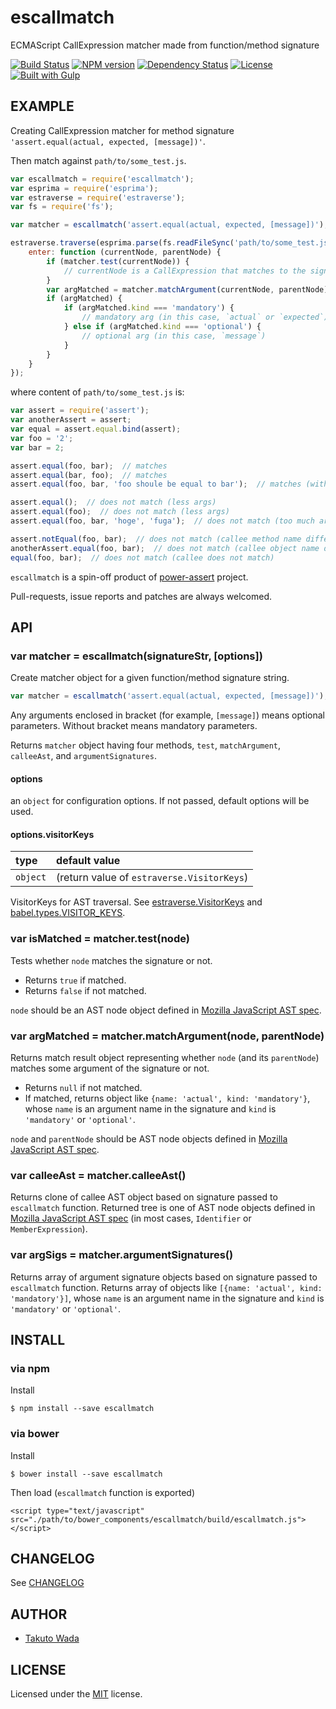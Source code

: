 escallmatch
================================

ECMAScript CallExpression matcher made from function/method signature

[![Build Status](https://travis-ci.org/twada/escallmatch.svg?branch=master)](https://travis-ci.org/twada/escallmatch)
[![NPM version](https://badge.fury.io/js/escallmatch.svg)](http://badge.fury.io/js/escallmatch)
[![Dependency Status](https://gemnasium.com/twada/escallmatch.svg)](https://gemnasium.com/twada/escallmatch)
[![License](http://img.shields.io/badge/license-MIT-brightgreen.svg)](http://twada.mit-license.org/)
[![Built with Gulp](http://img.shields.io/badge/built_with-gulp-brightgreen.svg)](http://gulpjs.com/)



EXAMPLE
---------------------------------------

Creating CallExpression matcher for method signature `'assert.equal(actual, expected, [message])'`.

Then match against `path/to/some_test.js`.

```javascript
var escallmatch = require('escallmatch');
var esprima = require('esprima');
var estraverse = require('estraverse');
var fs = require('fs');

var matcher = escallmatch('assert.equal(actual, expected, [message])');

estraverse.traverse(esprima.parse(fs.readFileSync('path/to/some_test.js')), {
    enter: function (currentNode, parentNode) {
        if (matcher.test(currentNode)) {
            // currentNode is a CallExpression that matches to the signature
        }
        var argMatched = matcher.matchArgument(currentNode, parentNode);
        if (argMatched) {
            if (argMatched.kind === 'mandatory') {
                // mandatory arg (in this case, `actual` or `expected`)
            } else if (argMatched.kind === 'optional') {
                // optional arg (in this case, `message`)
            }
        }
    }
});
```

where content of `path/to/some_test.js` is:

```javascript
var assert = require('assert');
var anotherAssert = assert;
var equal = assert.equal.bind(assert);
var foo = '2';
var bar = 2;

assert.equal(foo, bar);  // matches
assert.equal(bar, foo);  // matches
assert.equal(foo, bar, 'foo shoule be equal to bar');  // matches (with optional arg)

assert.equal();  // does not match (less args)
assert.equal(foo);  // does not match (less args)
assert.equal(foo, bar, 'hoge', 'fuga');  // does not match (too much args)

assert.notEqual(foo, bar);  // does not match (callee method name differs)
anotherAssert.equal(foo, bar);  // does not match (callee object name differs)
equal(foo, bar);  // does not match (callee does not match)
```

`escallmatch` is a spin-off product of [power-assert](http://github.com/twada/power-assert) project.

Pull-requests, issue reports and patches are always welcomed.


API
---------------------------------------

### var matcher = escallmatch(signatureStr, [options])

Create matcher object for a given function/method signature string.

```javascript
var matcher = escallmatch('assert.equal(actual, expected, [message])');
```

Any arguments enclosed in bracket (for example, `[message]`) means optional parameters. Without bracket means mandatory parameters.

Returns `matcher` object having four methods, `test`, `matchArgument`, `calleeAst`, and `argumentSignatures`.


#### options

an `object` for configuration options. If not passed, default options will be used.


#### options.visitorKeys

| type     | default value |
|:---------|:--------------|
| `object` | (return value of `estraverse.VisitorKeys`)   |

VisitorKeys for AST traversal. See [estraverse.VisitorKeys](https://github.com/estools/estraverse/blob/4.0.0/estraverse.js#L217-L288) and [babel.types.VISITOR_KEYS](https://github.com/babel/babel/blob/v5.1.11/src/babel/types/visitor-keys.json).


### var isMatched = matcher.test(node)

Tests whether `node` matches the signature or not.

 - Returns `true` if matched.
 - Returns `false` if not matched.

`node` should be an AST node object defined in [Mozilla JavaScript AST spec](https://developer.mozilla.org/en-US/docs/SpiderMonkey/Parser_API).


### var argMatched = matcher.matchArgument(node, parentNode)

Returns match result object representing whether `node` (and its `parentNode`) matches some argument of the signature or not.

 - Returns `null` if not matched.
 - If matched, returns object like `{name: 'actual', kind: 'mandatory'}`, whose `name` is an argument name in the signature and `kind` is `'mandatory'` or `'optional'`.

`node` and `parentNode` should be AST node objects defined in [Mozilla JavaScript AST spec](https://developer.mozilla.org/en-US/docs/SpiderMonkey/Parser_API).


### var calleeAst = matcher.calleeAst()

Returns clone of callee AST object based on signature passed to `escallmatch` function. Returned tree is one of AST node objects defined in [Mozilla JavaScript AST spec](https://developer.mozilla.org/en-US/docs/SpiderMonkey/Parser_API) (in most cases, `Identifier` or `MemberExpression`).


### var argSigs = matcher.argumentSignatures()

Returns array of argument signature objects based on signature passed to `escallmatch` function. Returns array of objects like `[{name: 'actual', kind: 'mandatory'}]`, whose `name` is an argument name in the signature and `kind` is `'mandatory'` or `'optional'`.



INSTALL
---------------------------------------

### via npm

Install

    $ npm install --save escallmatch


### via bower

Install

    $ bower install --save escallmatch

Then load (`escallmatch` function is exported)

    <script type="text/javascript" src="./path/to/bower_components/escallmatch/build/escallmatch.js"></script>



CHANGELOG
---------------------------------------
See [CHANGELOG](https://github.com/twada/escallmatch/blob/master/CHANGELOG.md)


AUTHOR
---------------------------------------
* [Takuto Wada](http://github.com/twada)



LICENSE
---------------------------------------
Licensed under the [MIT](http://twada.mit-license.org/) license.
